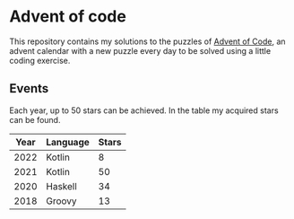 # Advent of code

This repository contains my solutions to the puzzles of [Advent of Code](https://adventofcode.com/),
an advent calendar with a new puzzle every day to be solved using a little coding exercise.

## Events

Each year, up to 50 stars can be achieved. In the table my acquired stars can be found.

| Year | Language | Stars |
|------|----------|-------|
| 2022 | Kotlin   | 8     |
| 2021 | Kotlin   | 50    |
| 2020 | Haskell  | 34    |
| 2018 | Groovy   | 13    |
